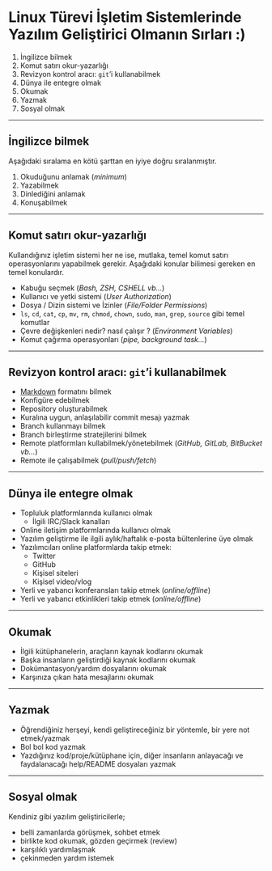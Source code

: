 # Linux Türevi İşletim Sistemlerinde Yazılım Geliştirici Olmanın Sırları :)

1. İngilizce bilmek
1. Komut satırı okur-yazarlığı
1. Revizyon kontrol aracı: `git`’i kullanabilmek
1. Dünya ile entegre olmak
1. Okumak
1. Yazmak
1. Sosyal olmak

---

## İngilizce bilmek

Aşağıdaki sıralama en kötü şarttan en iyiye doğru sıralanmıştır.

1. Okuduğunu anlamak (*minimum*)
1. Yazabilmek
1. Dinlediğini anlamak
1. Konuşabilmek

---

## Komut satırı okur-yazarlığı

Kullandığınız işletim sistemi her ne ise, mutlaka, temel komut satırı
operasyonlarını yapabilmek gerekir. Aşağıdaki konular bilimesi gereken en
temel konulardır.

- Kabuğu seçmek (*Bash, ZSH, CSHELL vb...*)
- Kullanıcı ve yetki sistemi (*User Authorization*)
- Dosya / Dizin sistemi ve İzinler (*File/Folder Permissions*)
- `ls`, `cd`, `cat`, `cp`, `mv`, `rm`, `chmod`, `chown`, `sudo`, `man`, `grep`,
   `source` gibi temel komutlar
- Çevre değişkenleri nedir? nasıl çalışır ? (*Environment Variables*)
- Komut çağırma operasyonları (*pipe, background task...*)

---

## Revizyon kontrol aracı: `git`’i kullanabilmek

- [Markdown](https://daringfireball.net/projects/markdown/) formatını bilmek
- Konfigüre edebilmek
- Repository oluşturabilmek
- Kuralına uygun, anlaşılabilir commit mesajı yazmak
- Branch kullanmayı bilmek
- Branch birleştirme stratejilerini bilmek
- Remote platformları kullabilmek/yönetebilmek (*GitHub, GitLab, BitBucket vb...*)
- Remote ile çalışabilmek (*pull/push/fetch*)

---

## Dünya ile entegre olmak

- Topluluk platformlarında kullanıcı olmak
   - İlgili IRC/Slack kanalları
- Online iletişim platformlarında kullanıcı olmak
- Yazılım geliştirme ile ilgili aylık/haftalık e-posta bültenlerine üye olmak
- Yazılımcıları online platformlarda takip etmek:
   - Twitter
   - GitHub
   - Kişisel siteleri
   - Kişisel video/vlog
- Yerli ve yabancı konferansları takip etmek (*online/offline*)
- Yerli ve yabancı etkinlikleri takip etmek (*online/offline*)

---

## Okumak

- İlgili kütüphanelerin, araçların kaynak kodlarını okumak
- Başka insanların geliştirdiği kaynak kodlarını okumak
- Dokümantasyon/yardım dosyalarını okumak
- Karşınıza çıkan hata mesajlarını okumak

---

## Yazmak

- Öğrendiğiniz herşeyi, kendi geliştireceğiniz bir yöntemle, bir yere not
  etmek/yazmak
- Bol bol kod yazmak
- Yazdığınız kod/proje/kütüphane için, diğer insanların anlayacağı ve
  faydalanacağı help/README dosyaları yazmak

---

## Sosyal olmak

Kendiniz gibi yazılım geliştiricilerle;

- belli zamanlarda görüşmek, sohbet etmek
- birlikte kod okumak, gözden geçirmek (review)
- karşılıklı yardımlaşmak
- çekinmeden yardım istemek
